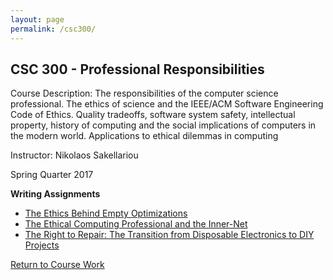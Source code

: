 ```yaml
---
layout: page
permalink: /csc300/
---
```


**CSC 300 - Professional Responsibilities**
-------------------------------------------

Course Description: The responsibilities of the computer science professional. The ethics of science and the IEEE/ACM Software Engineering Code of Ethics. Quality tradeoffs, software system safety, intellectual property, history of computing and the social implications of computers in the modern world. Applications to ethical dilemmas in computing

Instructor:  Nikolaos Sakellariou

Spring Quarter 2017

**Writing Assignments**

- [The Ethics Behind Empty Optimizations](https://jonscott20.github.io/Files/Documents/The_Ethics_Behind_Empty_Optimizations.pdf)
- [The Ethical Computing Professional and the Inner-Net](https://jonscott20.github.io/Files/Documents/The_Ethical_Computing_Professional_and_the_Inner-Net.pdf)
- [The Right to Repair: The Transition from Disposable Electronics to DIY Projects](https://jonscott20.github.io/Files/Documents/The_Right_to_Repair.pdf)

[Return to Course Work](https://jonscott20.github.io/course_work/)
